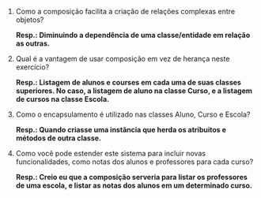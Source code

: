 1. Como a composição facilita a criação de relações complexas entre objetos?

    **Resp.: Diminuindo a dependência de uma classe/entidade em relação as outras.**

2. Qual é a vantagem de usar composição em vez de herança neste exercício?

    **Resp.: Listagem de alunos e courses em cada uma de suas classes superiores. No caso, a listagem de aluno na classe Curso, e a listagem de cursos na classe Escola.**


3. Como o encapsulamento é utilizado nas classes Aluno, Curso e Escola?

    **Resp.: Quando criasse uma instãncia que herda os atribuitos e métodos de outra classe.**

4. Como você pode estender este sistema para incluir novas funcionalidades, como notas dos alunos e professores para cada curso?

    **Resp.: Creio eu que a composição serveria para listar os professores de uma escola, e listar as notas dos alunos em um determinado curso.**
